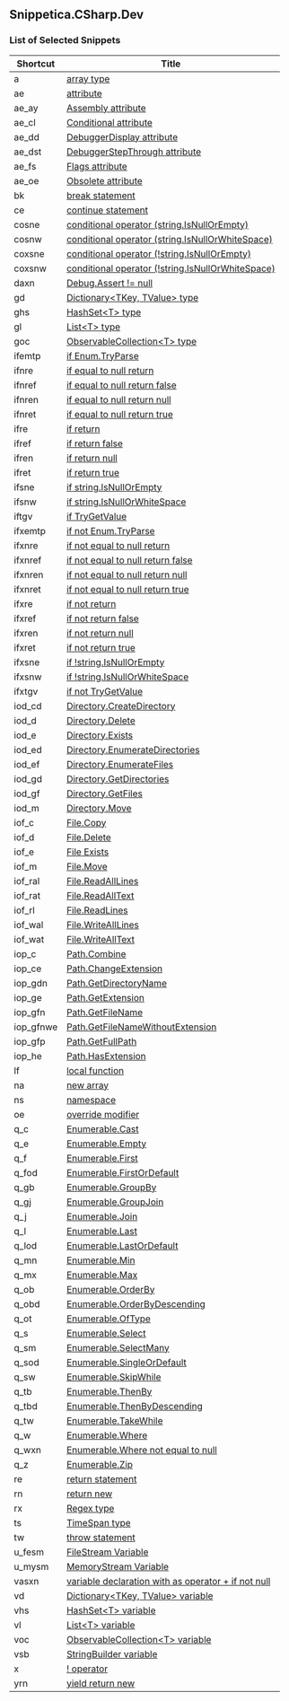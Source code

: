 ## Snippetica.CSharp.Dev

### List of Selected Snippets

Shortcut | Title
-------- | -----
a|[array type](ArrayOfTType.snippet)
ae|[attribute](Attribute.snippet)
ae\_ay|[Assembly attribute](AssemblyAttribute.snippet)
ae\_cl|[Conditional attribute](ConditionalAttribute.snippet)
ae\_dd|[DebuggerDisplay attribute](DebuggerDisplayAttribute.snippet)
ae\_dst|[DebuggerStepThrough attribute](DebuggerStepThroughAttribute.snippet)
ae\_fs|[Flags attribute](FlagsAttribute.snippet)
ae\_oe|[Obsolete attribute](ObsoleteAttribute.snippet)
bk|[break statement](BreakStatement.snippet)
ce|[continue statement](ContinueStatement.snippet)
cosne|[conditional operator \(string\.IsNullOrEmpty\)](ConditionalOperatorStringIsNullOrEmpty.snippet)
cosnw|[conditional operator \(string\.IsNullOrWhiteSpace\)](ConditionalOperatorStringIsNullOrWhiteSpace.snippet)
coxsne|[conditional operator \(\!string\.IsNullOrEmpty\)](ConditionalOperatorNotStringIsNullOrEmpty.snippet)
coxsnw|[conditional operator \(\!string\.IsNullOrWhiteSpace\)](ConditionalOperatorNotStringIsNullOrWhiteSpace.snippet)
daxn|[Debug\.Assert \!= null](DebugAssertNotNull.snippet)
gd|[Dictionary&lt;TKey, TValue&gt; type](DictionaryOfTKeyTValueType.snippet)
ghs|[HashSet&lt;T&gt; type](HashSetOfTType.snippet)
gl|[List&lt;T&gt; type](ListOfTType.snippet)
goc|[ObservableCollection&lt;T&gt; type](ObservableCollectionOfTType.snippet)
ifemtp|[if Enum\.TryParse](IfEnumTryParse.snippet)
ifnre|[if equal to null return](IfEqualToNullReturn.snippet)
ifnref|[if equal to null return false](IfEqualToNullReturnFalse.snippet)
ifnren|[if equal to null return null](IfEqualToNullReturnNull.snippet)
ifnret|[if equal to null return true](IfEqualToNullReturnTrue.snippet)
ifre|[if return](IfReturn.snippet)
ifref|[if return false](IfReturnFalse.snippet)
ifren|[if return null](IfReturnNull.snippet)
ifret|[if return true](IfReturnTrue.snippet)
ifsne|[if string\.IsNullOrEmpty](IfStringIsNullOrEmpty.snippet)
ifsnw|[if string\.IsNullOrWhiteSpace](IfStringIsNullOrWhiteSpace.snippet)
iftgv|[if TryGetValue](IfTryGetValue.snippet)
ifxemtp|[if not Enum\.TryParse](IfNotEnumTryParse.snippet)
ifxnre|[if not equal to null return](IfNotEqualToNullReturn.snippet)
ifxnref|[if not equal to null return false](IfNotEqualToNullReturnFalse.snippet)
ifxnren|[if not equal to null return null](IfNotEqualToNullReturnNull.snippet)
ifxnret|[if not equal to null return true](IfNotEqualToNullReturnTrue.snippet)
ifxre|[if not return](IfNotReturn.snippet)
ifxref|[if not return false](IfNotReturnFalse.snippet)
ifxren|[if not return null](IfNotReturnNull.snippet)
ifxret|[if not return true](IfNotReturnTrue.snippet)
ifxsne|[if \!string\.IsNullOrEmpty](IfNotStringIsNullOrEmpty.snippet)
ifxsnw|[if \!string\.IsNullOrWhiteSpace](IfNotStringIsNullOrWhiteSpace.snippet)
ifxtgv|[if not TryGetValue](IfNotTryGetValue.snippet)
iod\_cd|[Directory\.CreateDirectory](DirectoryCreateDirectory.snippet)
iod\_d|[Directory\.Delete](DirectoryDelete.snippet)
iod\_e|[Directory\.Exists](DirectoryExists.snippet)
iod\_ed|[Directory\.EnumerateDirectories](DirectoryEnumerateDirectories.snippet)
iod\_ef|[Directory\.EnumerateFiles](DirectoryEnumerateFiles.snippet)
iod\_gd|[Directory\.GetDirectories](DirectoryGetDirectories.snippet)
iod\_gf|[Directory\.GetFiles](DirectoryGetFiles.snippet)
iod\_m|[Directory\.Move](DirectoryMove.snippet)
iof\_c|[File\.Copy](FileCopy.snippet)
iof\_d|[File\.Delete](FileDelete.snippet)
iof\_e|[File Exists](FileExists.snippet)
iof\_m|[File\.Move](FileMove.snippet)
iof\_ral|[File\.ReadAllLines](FileReadAllLines.snippet)
iof\_rat|[File\.ReadAllText](FileReadAllText.snippet)
iof\_rl|[File\.ReadLines](FileReadLines.snippet)
iof\_wal|[File\.WriteAllLines](FileWriteAllLines.snippet)
iof\_wat|[File\.WriteAllText](FileWriteAllText.snippet)
iop\_c|[Path\.Combine](PathCombine.snippet)
iop\_ce|[Path\.ChangeExtension](PathChangeExtension.snippet)
iop\_gdn|[Path\.GetDirectoryName](PathGetDirectoryName.snippet)
iop\_ge|[Path\.GetExtension](PathGetExtension.snippet)
iop\_gfn|[Path\.GetFileName](PathGetFileName.snippet)
iop\_gfnwe|[Path\.GetFileNameWithoutExtension](PathGetFileNameWithoutExtension.snippet)
iop\_gfp|[Path\.GetFullPath](PathGetFullPath.snippet)
iop\_he|[Path\.HasExtension](PathHasExtension.snippet)
lf|[ local function](LocalFunction.snippet)
na|[new array ](NewArrayOfT.snippet)
ns|[namespace](Namespace.snippet)
oe|[override modifier](OverrideModifier.snippet)
q\_c|[Enumerable\.Cast](EnumerableCast.snippet)
q\_e|[Enumerable\.Empty](EnumerableEmpty.snippet)
q\_f|[Enumerable\.First](EnumerableFirst.snippet)
q\_fod|[Enumerable\.FirstOrDefault](EnumerableFirstOrDefault.snippet)
q\_gb|[Enumerable\.GroupBy](EnumerableGroupBy.snippet)
q\_gj|[Enumerable\.GroupJoin](EnumerableGroupJoin.snippet)
q\_j|[Enumerable\.Join](EnumerableJoin.snippet)
q\_l|[Enumerable\.Last](EnumerableLast.snippet)
q\_lod|[Enumerable\.LastOrDefault](EnumerableLastOrDefault.snippet)
q\_mn|[Enumerable\.Min](EnumerableMin.snippet)
q\_mx|[Enumerable\.Max](EnumerableMax.snippet)
q\_ob|[Enumerable\.OrderBy](EnumerableOrderBy.snippet)
q\_obd|[Enumerable\.OrderByDescending](EnumerableOrderByDescending.snippet)
q\_ot|[Enumerable\.OfType](EnumerableOfType.snippet)
q\_s|[Enumerable\.Select](EnumerableSelect.snippet)
q\_sm|[Enumerable\.SelectMany](EnumerableSelectMany.snippet)
q\_sod|[Enumerable\.SingleOrDefault](EnumerableSingleOrDefault.snippet)
q\_sw|[Enumerable\.SkipWhile](EnumerableSkipWhile.snippet)
q\_tb|[Enumerable\.ThenBy](EnumerableThenBy.snippet)
q\_tbd|[Enumerable\.ThenByDescending](EnumerableThenByDescending.snippet)
q\_tw|[Enumerable\.TakeWhile](EnumerableTakeWhile.snippet)
q\_w|[Enumerable\.Where](EnumerableWhere.snippet)
q\_wxn|[Enumerable\.Where not equal to null](EnumerableWhereNotNull.snippet)
q\_z|[Enumerable\.Zip](EnumerableZip.snippet)
re|[return statement](ReturnStatement.snippet)
rn|[return new](ReturnNew.snippet)
rx|[Regex type](Regex.snippet)
ts|[TimeSpan type](TimeSpanType.snippet)
tw|[throw statement](ThrowStatement.snippet)
u\_fesm|[FileStream Variable](FileStreamVariable.snippet)
u\_mysm|[MemoryStream Variable](MemoryStreamVariable.snippet)
vasxn|[variable declaration with as operator \+ if not null](VariableAsTIfNotNull.snippet)
vd|[Dictionary&lt;TKey, TValue&gt; variable](DictionaryOfTKeyTValueVariable.snippet)
vhs|[HashSet&lt;T&gt; variable](HashSetOfTVariable.snippet)
vl|[List&lt;T&gt; variable](ListOfTVariable.snippet)
voc|[ObservableCollection&lt;T&gt; variable](ObservableCollectionOfTVariable.snippet)
vsb|[StringBuilder variable](StringBuilderVariable.snippet)
x|[\! operator](LogicalNotOperator.snippet)
yrn|[yield return new](YieldReturnNew.snippet)
